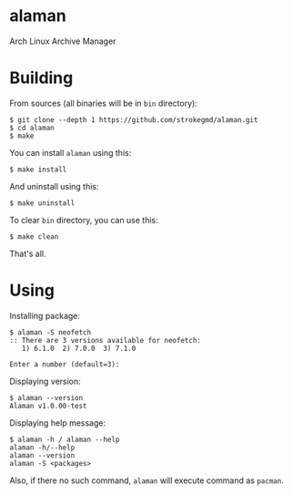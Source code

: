 # alaman
Arch Linux Archive Manager
# Building
From sources (all binaries will be in `bin` directory):
```
$ git clone --depth 1 https://github.com/strokegmd/alaman.git
$ cd alaman
$ make
```
You can install `alaman` using this:
```
$ make install
```
And uninstall using this:
```
$ make uninstall
```
To clear `bin` directory, you can use this:
```
$ make clean
```
That's all.
# Using
Installing package:
```
$ alaman -S neofetch
:: There are 3 versions available for neofetch:
   1) 6.1.0  2) 7.0.0  3) 7.1.0

Enter a number (default=3): 
```
Displaying version:
```
$ alaman --version
Alaman v1.0.00-test
```
Displaying help message:
```
$ alaman -h / alaman --help
alaman -h/--help
alaman --version
alaman -S <packages>
```
Also, if there no such command, `alaman` will execute command as `pacman`.
